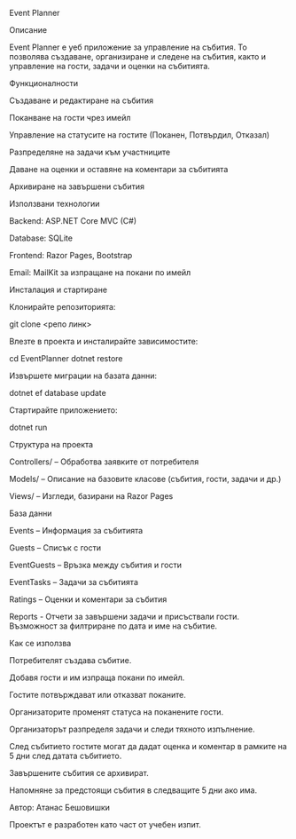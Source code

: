 Event Planner

Описание

Event Planner е уеб приложение за управление на събития. То позволява създаване, организиране и следене на събития, както и управление на гости, задачи и оценки на събитията.

Функционалности

Създаване и редактиране на събития

Поканване на гости чрез имейл

Управление на статусите на гостите (Поканен, Потвърдил, Отказал)

Разпределяне на задачи към участниците

Даване на оценки и оставяне на коментари за събитията

Архивиране на завършени събития

Използвани технологии

Backend: ASP.NET Core MVC (C#)

Database: SQLite

Frontend: Razor Pages, Bootstrap

Email: MailKit за изпращане на покани по имейл

Инсталация и стартиране

Клонирайте репозиторията:

git clone <репо линк>

Влезте в проекта и инсталирайте зависимостите:

cd EventPlanner
dotnet restore

Извършете миграции на базата данни:

dotnet ef database update

Стартирайте приложението:

dotnet run

Структура на проекта

Controllers/ – Обработва заявките от потребителя

Models/ – Описание на базовите класове (събития, гости, задачи и др.)

Views/ – Изгледи, базирани на Razor Pages

База данни

Events – Информация за събитията

Guests – Списък с гости

EventGuests – Връзка между събития и гости

EventTasks – Задачи за събитията

Ratings – Оценки и коментари за събития

Reports - Отчети за завършени задачи и присъствали гости. Възможност за филтриране по дата и име на събитие.

Как се използва

Потребителят създава събитие.

Добавя гости и им изпраща покани по имейл.

Гостите потвърждават или отказват поканите.

Организаторите променят статуса на поканените гости.

Организаторът разпределя задачи и следи тяхното изпълнение.

След събитието гостите могат да дадат оценка и коментар в рамките на 5 дни след датата събитието.

Завършените събития се архивират.

Напомняне за предстоящи събития в следващите 5 дни ако има.

Автор: Атанас Бешовишки

Проектът е разработен като част от учебен изпит.